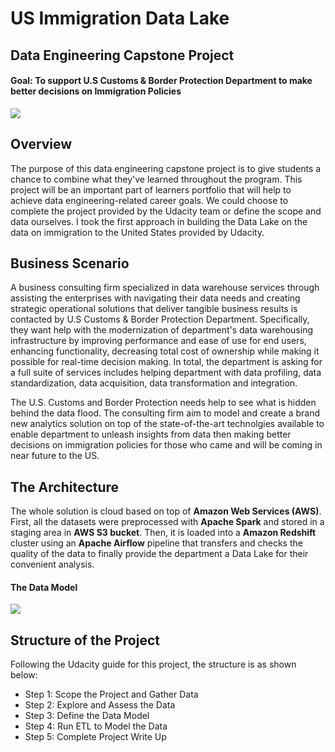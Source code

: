 # US Immigration Data Lake
## Data Engineering Capstone Project
#### **Goal:** To support U.S Customs & Border Protection Department to make better decisions on Immigration Policies

<img src="images/DataLake.png" align="centre">

## Overview

The purpose of this data engineering capstone project is to give students a chance to combine what they've learned throughout the program. This project will be an important part of learners portfolio that will help to achieve data engineering-related career goals. We could choose to complete the project provided by the Udacity team or define the scope and data ourselves. I took the first approach in building the Data Lake on the data on immigration to the United States provided by Udacity.

## Business Scenario

A business consulting firm specialized in data warehouse services through assisting the enterprises with navigating their data needs and creating strategic operational solutions that deliver tangible business results is contacted by U.S Customs & Border Protection Department. Specifically, they want help with the modernization of department's data warehousing infrastructure by improving performance and ease of use for end users, enhancing functionality, decreasing total cost of ownership while making it possible for real-time decision making. In total, the department is asking for a full suite of services includes helping department with data profiling, data standardization, data acquisition, data transformation and integration.

The U.S. Customs and Border Protection needs help to see what is hidden behind the data flood. The consulting firm aim to model and create a brand new analytics solution on top of the state-of-the-art technolgies available to enable department to unleash insights from data then making better decisions on immigration policies for those who came and will be coming in near future to the US.

## The Architecture

The whole solution is cloud based on top of **Amazon Web Services (AWS)**. First, all the datasets were preprocessed with **Apache Spark** and stored in a staging area in **AWS S3 bucket**. Then, it is loaded into a **Amazon Redshift** cluster using an **Apache Airflow** pipeline that transfers and checks the quality of the data to finally provide the department a Data Lake for their convenient analysis.

#### The Data Model

<img src="images/star-schema.png" align="centre">

## Structure of the Project

Following the Udacity guide for this project, the structure is as shown below:

 - Step 1: Scope the Project and Gather Data
 - Step 2: Explore and Assess the Data
 - Step 3: Define the Data Model
 - Step 4: Run ETL to Model the Data
 - Step 5: Complete Project Write Up